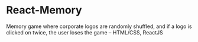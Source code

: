 # React-Memory

Memory game where corporate logos are randomly shuffled, and if a logo is clicked on twice, the user loses the game – HTML/CSS, ReactJS
